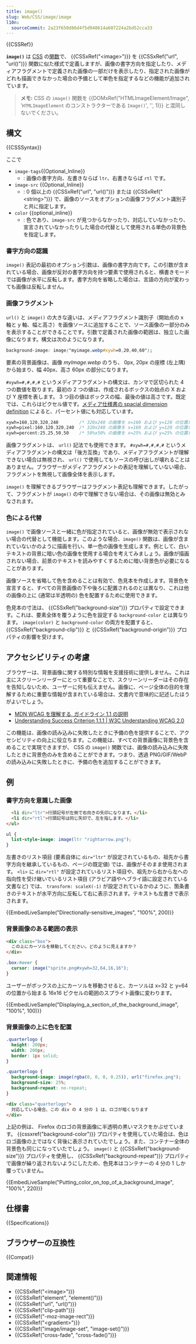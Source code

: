 ```yaml
---
title: image()
slug: Web/CSS/image/image
l10n:
  sourceCommit: 2a23f650d86d4f5d948614a607224a2bd52cca33
---
```


{{CSSRef}}

**`image()`** は [CSS](/ja/docs/Web/CSS) の[関数](/ja/docs/Web/CSS/CSS_Functions)で、 {{CSSxRef("&lt;image&gt;")}} を {{CSSxRef("url", "url()")}} 関数に似た様式で定義しますが、画像の書字方向を指定したり、メディアフラグメントで定義された画像の一部だけを表示したり、指定された画像がどれも描画できなかった場合の予備として単色を指定するなどの機能が追加されています。

> **メモ:** CSS の `image()` 関数を {{DOMxRef("HTMLImageElement/Image", '<code>HTMLImageElement</code> のコンストラクターである <code>Image()</code>', '', 1)}} と混同しないでください。

## 構文

{{CSSSyntax}}

ここで

- `image-tags`{{Optional_Inline}}
  - : 画像の書字方向、左書きならば `ltr`、右書きならば `rtl` です。
- `image-src` {{Optional_Inline}}
  - : 0 個以上の {{CSSxRef("url", "url()")}} または {{CSSxRef("&lt;string&gt;")}} で、画像のソースをオプションの画像フラグメント識別子と共に指定します。
- `color` {{optional_inline}}
  - : 色であり、`image-src` が見つからなかったり、対応していなかったり、宣言されていなかったりした場合の代替として使用される単色の背景色を指定します。

### 書字方向の認識

`image()` 表記の最初のオプション引数は、画像の書字方向です。この引数が含まれている場合、画像が反対の書字方向を持つ要素で使用されると、横書きモードでは画像が水平に反転します。書字方向を省略した場合は、言語の方向が変わっても画像は反転しません。

### 画像フラグメント

`url()` と `image()` の大きな違いは、メディアフラグメント識別子（開始点の x 軸と y 軸、幅と高さ）を画像ソースに追加することで、ソース画像の一部分のみを表示することができることです。引数で定義された画像の範囲は、独立した画像になります。構文は次のようになります。

```css
background-image: image("myimage.webp#xywh=0,20,40,60");
```

要素の背景画像は、画像 _myImage.webp_ のうち、 0px, 20px の座標 (左上隅) から始まり、幅 40px、高さ 60px の部分になります。

`#xywh=#,#,#,#` というメディアフラグメントの構文は、カンマで区切られた 4 つの数値を取ります。最初の 2 つの値は、作成されるボックスの始点の X および Y 座標を表します。 3 つ目の値はボックスの幅、最後の値は高さです。既定では、これらはピクセル値です。[メディア仕様書の spacial dimension definition](https://www.w3.org/TR/media-frags/#naming-space) によると、パーセント値にも対応しています。

```css
xywh=160,120,320,240        /* 320x240 の画像を x=160 および y=120 の位置から使用 */
xywh=pixel:160,120,320,240  /* 320x240 の画像を x=160 および y=120 の位置から使用 */
xywh=percent:25,25,50,50    /* 50%x50% の画像を x=25% および y=25% の位置から使用 */
```

画像フラグメントは、 `url()` 記法でも使用できます。 `#xywh=#,#,#,#` というメディアフラグメントの構文は「後方互換」であり、メディアフラグメントが理解できない場合は無視され、 `url()` で使用してもソースの呼び出しが壊れることはありません。ブラウザーがメディアフラグメントの表記を理解していない場合、フラグメントを無視して画像全体を表示します。

`image()` を理解できるブラウザーはフラグメント表記も理解できます。したがって、フラグメントが `image()` の中で理解できない場合は、その画像は無効とみなされます。

### 色による代替

`image()` で画像ソースと一緒に色が指定されていると、画像が無効で表示されない場合の代替として機能します。このような場合、`image()` 関数は、画像が含まれていないかのように描画を行い、単一色の画像を生成します。例として、白いテキストの背景に暗い色の画像を使用する場合を考えてみましょう。画像が描画されない場合、前景のテキストを読みやすくするために暗い背景色が必要になることがあります。

画像ソースを省略して色を含めることは有効で、色見本を作成します。背景色を宣言すると、すべての背景画像の下や後ろに配置されるのとは異なり、これは他の画像の上に (通常は半透明の) 色を配置するために使用できます。

色見本の寸法は、 {{CSSxRef("background-size")}} プロパティで設定できます。これは、要素全体を覆うように色を設定する `background-color` とは異なります。 `image(color)` と `background-color` の両方を配置すると、 {{CSSxRef("background-clip")}} と {{CSSxRef("background-origin")}} プロパティの影響を受けます。

## アクセシビリティの考慮

ブラウザーは、背景画像に関する特別な情報を支援技術に提供しません。これは主にスクリーンリーダーにとって重要なことで、スクリーンリーダーはその存在を告知しないため、ユーザーに何も伝えません。画像に、ページ全体の目的を理解するために重要な情報が含まれている場合は、文書内で意味的に記述したほうがよいでしょう。

- [MDN WCAG を理解する, ガイドライン 1.1 の説明](/ja/docs/Web/Accessibility/Understanding_WCAG/Perceivable#guideline_1.1_—_providing_text_alternatives_for_non-text_content)
- [Understanding Success Criterion 1.1.1 | W3C Understanding WCAG 2.0](https://www.w3.org/TR/2016/NOTE-UNDERSTANDING-WCAG20-20161007/text-equiv-all.html)

この機能は、画像の読み込みに失敗したときに予備の色を提供することで、アクセシビリティの向上に役立ちます。この機能は、すべての背景画像に背景色を含めることで実現できますが、 CSS の `image()` 関数では、画像の読み込みに失敗したときに背景色のみを含めることができます。つまり、透過 PNG/GIF/WebP の読み込みに失敗したときに、予備の色を追加することができます。

## 例

### 書字方向を意識した画像

```html
  <li dir="ltr">行頭記号が左側で右向きの矢印になります。</li>
  <li dir="rtl">行頭記号は同じ矢印で、左を指します。</li>
</ul>
```

```css
ul {
  list-style-image: image(ltr "rightarrow.png");
}
```

左書きのリスト項目 (要素自体に `dir="ltr"` が設定されているもの、祖先から書字方向を継承しているもの、ページの既定値) では、画像がそのまま使用されます。 `<li>` に `dir="rtl"` が設定されているリスト項目や、祖先から右から左への指向性を受け継いでいるリスト項目 (アラビア語やヘブライ語に設定されている文書など) では、 `transform: scaleX(-1)` が設定されているかのように、箇条書きのテキストが水平方向に反転して右に表示されます。テキストも左書きで表示されます。

{{EmbedLiveSample("Directionally-sensitive_images", "100%", 200)}}

### 背景画像のある範囲の表示

```html
<div class="box">
  この上にカーソルを移動してください。どのように見えますか？
</div>
```

```css
.box:hover {
  cursor: image("sprite.png#xywh=32,64,16,16");
}
```

ユーザーがボックスの上にカーソルを移動させると、カーソルは x=32 と y=64 の位置から始まる 16x16 ピクセルの範囲のスプライト画像に変わります。

{{EmbedLiveSample("Displaying_a_section_of_the_background_image", "100%", 100)}}

### 背景画像の上に色を配置

```css hidden
.quarterlogo {
  height: 200px;
  width: 200px;
  border: 1px solid;
}
```

```css
.quarterlogo {
  background-image: image(rgba(0, 0, 0, 0.25)), url("firefox.png");
  background-size: 25%;
  background-repeat: no-repeat;
}
```

```html
<div class="quarterlogo">
  対応している場合、この div の 4 分の 1 は、ロゴが暗くなります
</div>
```

上記の例は、 Firefox のロゴの背景画像に半透明の黒いマスクをかぶせています。 {{cssxref("background-color")}} プロパティを使用していた場合は、色はロゴ画像の上ではなく背後に表示されていたでしょう。また、コンテナー全体の背景色も同じになっていたでしょう。 `image()` と {{CSSxRef("background-size")}} プロパティを使用し、 {{CSSxRef("background-repeat")}} プロパティで画像が繰り返されないようにしたため、色見本はコンテナーの 4 分の 1 しか覆っていません。

{{EmbedLiveSample("Putting_color_on_top_of_a_background_image", "100%", 220)}}

## 仕様書

{{Specifications}}

## ブラウザーの互換性

{{Compat}}

## 関連情報

- {{CSSxRef("&lt;image&gt;")}}
- {{CSSxRef("element", "element()")}}
- {{CSSxRef("url", "url()")}}
- {{CSSxRef("clip-path")}}
- {{CSSxRef("-moz-image-rect")}}
- {{CSSxRef("&lt;gradient&gt;")}}
- {{CSSxRef("image/image-set", "image-set()")}}
- {{CSSxRef("cross-fade", "cross-fade()")}}
